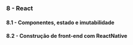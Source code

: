 <h3> 8 - React </h3>
<h4> 8.1 - Componentes, estado e imutabilidade </h4>
<h4> 8.2 - Construção de front-end com ReactNative </h4>
